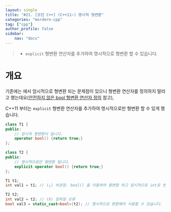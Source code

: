 ```yaml
---
layout: single
title: "#21. [모던 C++] (C++11~) 명시적 형변환"
categories: "mordern-cpp"
tag: ["cpp"]
author_profile: false
sidebar: 
    nav: "docs"
---
```


> * `explicit` 형변환 연산자를 추가하여 명시적으로 형변환 할 수 있습니다.

# 개요

기존에는  에서 암시적으로 형변환 되는 문제점이 있으니 형변환 연산자를 정의하지 말라고 했는데요([안전하지 않은 bool 형변환 연산자 정의](https://tango1202.github.io/classic-cpp-guide/classic-cpp-guide-conversions/#%EC%95%88%EC%A0%84%ED%95%98%EC%A7%80-%EC%95%8A%EC%9D%80-bool-%ED%98%95%EB%B3%80%ED%99%98-%EC%97%B0%EC%82%B0%EC%9E%90-%EC%A0%95%EC%9D%98) 참고), 

C++11 부터는 `explicit` 형변환 연산자를 추가하여 명시적으로만 형변환 할 수 있게 했습니다.

```cpp
class T1 {
public:
    // 암시적 형변환이 됩니다.
    operator bool() {return true;}
};

class T2 {
public:
    // 명시적으로만 형변환 됩니다.
    explicit operator bool() {return true;} 
};

T1 t1;
int val1 = t1; // (△) 비권장. bool() 을 이용하여 형변환 하고 암시적으로 int로 변환합니다.

T2 t2;
int val2 = t2; // (X) 컴파일 오류
bool val3 = static_cast<bool>(t2); // 명시적으로 변환해야 사용할 수 있습니다.
```